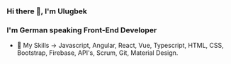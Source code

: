 ### Hi there 👋, I'm Ulugbek

### I'm German speaking Front-End Developer 

- 🔭     My Skills -> Javascript, Angular, React, Vue, Typescript, HTML, CSS, Bootstrap, Firebase, API's, Scrum, Git, Material Design.
<!--
**KobulovUlugbek/KobulovUlugbek** is a ✨ _special_ ✨ repository because its `README.md` (this file) appears on your GitHub profile.

Here are some ideas to get you started:

- 🔭 I’m currently working on ...
- 🌱 I’m currently learning ...
- 👯 I’m looking to collaborate on ...
- 🤔 I’m looking for help with ...
- 💬 Ask me about ...
- 📫 How to reach me: ...
- 😄 Pronouns: ...
- ⚡ Fun fact: ...
-->

